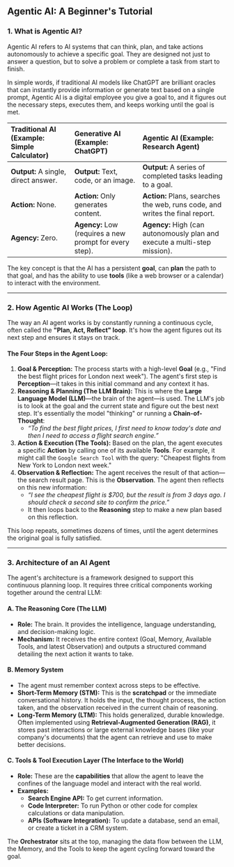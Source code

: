 ## Agentic AI: A Beginner's Tutorial

### 1. What is Agentic AI? 

Agentic AI refers to AI systems that can think, plan, and take actions autonomously to achieve a specific goal. They are designed not just to answer a question, but to solve a problem or complete a task from start to finish.

In simple words, if traditional AI models like ChatGPT are brilliant oracles that can instantly provide information or generate text based on a single prompt, Agentic AI is a digital employee you give a goal to, and it figures out the necessary steps, executes them, and keeps working until the goal is met.

| Traditional AI (Example: Simple Calculator) | Generative AI (Example: ChatGPT) | Agentic AI (Example: Research Agent) |
| :--- | :--- | :--- |
| **Output:** A single, direct answer. | **Output:** Text, code, or an image. | **Output:** A series of completed tasks leading to a goal. |
| **Action:** None. | **Action:** Only generates content. | **Action:** Plans, searches the web, runs code, and writes the final report. |
| **Agency:** Zero. | **Agency:** Low (requires a new prompt for every step). | **Agency:** High (can autonomously plan and execute a multi-step mission). |

The key concept is that the AI has a persistent **goal**, can **plan** the path to that goal, and has the ability to use **tools** (like a web browser or a calendar) to interact with the environment.

***

### 2. How Agentic AI Works (The Loop) 

The way an AI agent works is by constantly running a continuous cycle, often called the **"Plan, Act, Reflect" loop**. It's how the agent figures out its next step and ensures it stays on track.

#### The Four Steps in the Agent Loop:

1.  **Goal & Perception:** The process starts with a high-level **Goal** (e.g., "Find the best flight prices for London next week"). The agent's first step is **Perception**—it takes in this initial command and any context it has.
2.  **Reasoning & Planning (The LLM Brain):** This is where the **Large Language Model (LLM)**—the brain of the agent—is used. The LLM's job is to look at the goal and the current state and figure out the best next step. It's essentially the model "thinking" or running a **Chain-of-Thought**:
    * *“To find the best flight prices, I first need to know today's date and then I need to access a flight search engine.”*
3.  **Action & Execution (The Tools):** Based on the plan, the agent executes a specific **Action** by calling one of its available **Tools**. For example, it might call the `Google Search Tool` with the query: "Cheapest flights from New York to London next week."
4.  **Observation & Reflection:** The agent receives the result of that action—the search result page. This is the **Observation**. The agent then reflects on this new information:
    * *“I see the cheapest flight is \$700, but the result is from 3 days ago. I should check a second site to confirm the price.”*
    * It then loops back to the **Reasoning** step to make a new plan based on this reflection.

This loop repeats, sometimes dozens of times, until the agent determines the original goal is fully satisfied.

***

### 3. Architecture of an AI Agent 

The agent's architecture is a framework designed to support this continuous planning loop. It requires three critical components working together around the central LLM:

#### A. The Reasoning Core (The LLM)
* **Role:** The brain. It provides the intelligence, language understanding, and decision-making logic.
* **Mechanism:** It receives the entire context (Goal, Memory, Available Tools, and latest Observation) and outputs a structured command detailing the next action it wants to take.

#### B. Memory System
* The agent must remember context across steps to be effective.
* **Short-Term Memory (STM):** This is the **scratchpad** or the immediate conversational history. It holds the input, the thought process, the action taken, and the observation received in the current chain of reasoning.
* **Long-Term Memory (LTM):** This holds generalized, durable knowledge. Often implemented using **Retrieval-Augmented Generation (RAG)**, it stores past interactions or large external knowledge bases (like your company's documents) that the agent can retrieve and use to make better decisions.

#### C. Tools & Tool Execution Layer (The Interface to the World)
* **Role:** These are the **capabilities** that allow the agent to leave the confines of the language model and interact with the real world.
* **Examples:**
    * **Search Engine API:** To get current information.
    * **Code Interpreter:** To run Python or other code for complex calculations or data manipulation.
    * **APIs (Software Integration):** To update a database, send an email, or create a ticket in a CRM system.

The **Orchestrator** sits at the top, managing the data flow between the LLM, the Memory, and the Tools to keep the agent cycling forward toward the goal. 
